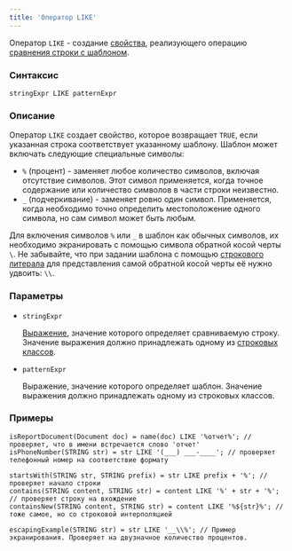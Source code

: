 ```yaml
---
title: 'Оператор LIKE'
---
```


Оператор `LIKE` - создание [свойства](Properties.md), реализующего операцию [сравнения строки с шаблоном](Comparison_operators_=_etc.md).

### Синтаксис

```
stringExpr LIKE patternExpr
```

### Описание

Оператор `LIKE` создает свойство, которое возвращает `TRUE`, если указанная строка соответствует указанному шаблону. Шаблон может включать следующие специальные символы:

- `%` (процент) - заменяет любое количество символов, включая отсутствие символов. Этот символ применяется, когда точное содержание или количество символов в части строки неизвестно.
- `_` (подчеркивание) - заменяет ровно один символ. Применяется, когда необходимо точно определить местоположение одного символа, но сам символ может быть любым.

Для включения символов `%` или `_` в шаблон как обычных символов, их необходимо экранировать с помощью символа обратной косой черты `\`. Не забывайте, что при задании шаблона с помощью [строкового литерала](Literals.md) для представления самой обратной косой черты её нужно удвоить: `\\`. 

### Параметры

- `stringExpr`

    [Выражение](Expression.md), значение которого определяет сравниваемую строку. Значение выражения должно принадлежать одному из [строковых классов](Built-in_classes.md).

- `patternExpr`

    Выражение, значение которого определяет шаблон. Значение выражения должно принадлежать одному из строковых классов. 

### Примеры

```lsf
isReportDocument(Document doc) = name(doc) LIKE '%отчет%'; // проверяет, что в имени встречается слово 'отчет'
isPhoneNumber(STRING str) = str LIKE '(___) ___-____'; // проверяет телефонный номер на соответствие формату

startsWith(STRING str, STRING prefix) = str LIKE prefix + '%'; // проверяет начало строки
contains(STRING content, STRING str) = content LIKE '%' + str + '%'; // проверяет строку на вхождение
containsNew(STRING content, STRING str) = content LIKE '%${str}%'; // тоже самое, но со строковой интерполяцией

escapingExample(STRING str) = str LIKE '__\\%'; // Пример экранирования. Проверяет на двузначное количество процентов.
```